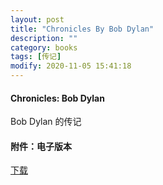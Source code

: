 ```yaml
---
layout: post
title: "Chronicles By Bob Dylan"
description: ""
category: books
tags: [传记]
modify: 2020-11-05 15:41:18
---
```


#### Chronicles: Bob Dylan
 Bob Dylan 的传记

#### 附件：电子版本
<p>
<a href="{{ site.url }}/assets/books/chronicles_bob_dylan.mobi">下载</a>
</p>
